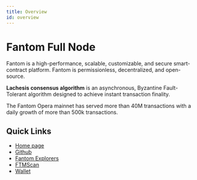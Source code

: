 ```yaml
---
title: Overview
id: overview
---
```


# Fantom Full Node

Fantom is a high-performance, scalable, customizable, and secure smart-contract platform. 
Fantom is permissionless, decentralized, and open-source.

**Lachesis consensus algorithm** is an asynchronous, Byzantine Fault-Tolerant algorithm designed to achieve instant transaction finality.

The Fantom Opera mainnet has served more than 40M transactions with a daily growth of more than 500k transactions.

## Quick Links
* [Home page](https://fantom.foundation) 
* [Github](https://github.com/Fantom-foundation/)
* [Fantom Explorers](https://explorer.fantom.network) 
* [FTMScan](https://ftmscan.com)
* [Wallet](https://pwawallet.fantom.network)